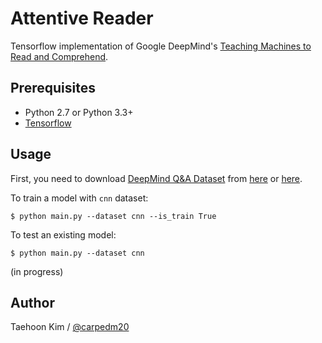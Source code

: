 Attentive Reader
================

Tensorflow implementation of Google DeepMind's [Teaching Machines to Read and Comprehend](http://arxiv.org/pdf/1506.03340v3.pdf).


Prerequisites
-------------

- Python 2.7 or Python 3.3+
- [Tensorflow](https://www.tensorflow.org/)


Usage
-----

First, you need to download [DeepMind Q&A Dataset](https://github.com/deepmind/rc-data) from [here](https://github.com/deepmind/rc-data) or [here](http://cs.nyu.edu/~kcho/DMQA/).

To train a model with `cnn` dataset:

    $ python main.py --dataset cnn --is_train True

To test an existing model:

    $ python main.py --dataset cnn

(in progress)


Author
------

Taehoon Kim / [@carpedm20](http://carpedm20.github.io/)
